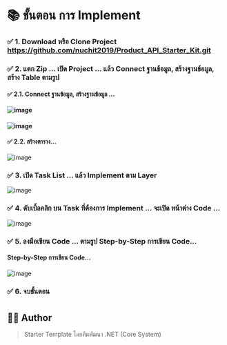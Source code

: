 # 📚 ขั้นตอน การ Implement




### ✅ 1. Download หรือ Clone Project https://github.com/nuchit2019/Product_API_Starter_Kit.git
### ✅ 2. แตก Zip ... เปิด Project ... แล้ว Connect ฐานข้อมูล, สร้างฐานข้อมูล, สร้าง Table ตามรูป
#### ✅ 2.1. Connect ฐานข้อมูล, สร้างฐานข้อมูล ...
#### ![image](https://github.com/user-attachments/assets/690323b9-2da4-4358-ba68-ceb770a1a20c)
#### ![image](https://github.com/user-attachments/assets/d3157aa8-dc40-4ff4-98f4-7d125a6a9890)


#### ✅ 2.2. สร้างตาราง...
 ![image](https://github.com/user-attachments/assets/14b083e7-9d90-4643-a95c-d2326e3baf31)


### ✅ 3. เปิด Task List ... แล้ว Implement ตาม Layer 
![image](https://github.com/user-attachments/assets/946fa321-dbf4-4b3b-af4e-41e384fa4d2a)

### ✅ 4. ดับเบิ้ลคลิก บน Task ที่ต้องการ Implement ... จะเปิด หน้าต่าง Code ... 
![image](https://github.com/user-attachments/assets/fe175e58-704f-4e93-aa98-ef2f61ced9bf)

### ✅ 5. ลงมือเขียน Code ... ตามรูป Step-by-Step การเขียน Code...
#### Step-by-Step การเขียน Code...

![image](https://github.com/user-attachments/assets/9fb2839e-4609-469e-8cee-35d2698972eb)
### ✅ 6. จบขั้นตอน
#

## 👨‍💻 Author

> Starter Template โดยทีมพัฒนา .NET (Core System) 
 
#
